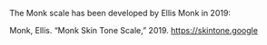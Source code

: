 The Monk scale has been developed by Ellis Monk in 2019:


Monk, Ellis. “Monk Skin Tone Scale,” 2019. https://skintone.google
